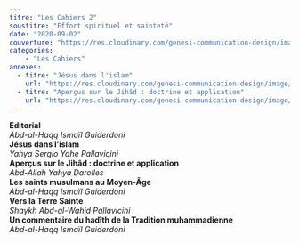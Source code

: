```yaml
---
titre: "Les Cahiers 2"
soustitre: "Effort spirituel et sainteté"
date: "2020-09-02"
couverture: "https://res.cloudinary.com/genesi-communication-design/image/upload/v1606125410/ihei/couvertures/c02_fatfnj.jpg"
categories:
    - "Les Cahiers"
annexes:
  - titre: "Jésus dans l'islam"
    url: "https://res.cloudinary.com/genesi-communication-design/image/upload/v1606736140/ihei/PDF/Les%20Cahiers/Les%20Cahiers%202/Jesus-dans-l-islam_qr7znj.pdf"
  - titre: "Aperçus sur le Jihâd : doctrine et application"
    url: "https://res.cloudinary.com/genesi-communication-design/image/upload/v1606736140/ihei/PDF/Les%20Cahiers/Les%20Cahiers%202/Aper%C3%A7us-sur-le-jihad_gvvgnt.pdf"
---
```


**Editorial**</br>
*Abd-al-Haqq Ismaïl Guiderdoni*</br>
**Jésus dans l’islam**</br>
*Yahya Sergio Yahe Pallavicini*</br>
**Aperçus sur le Jihâd&nbsp;: doctrine et application**</br>
*Abd-Allah Yahya Darolles*</br>
**Les saints musulmans au Moyen-Âge**</br>
*Abd-al-Haqq Ismaïl Guiderdoni*</br>
**Vers la Terre Sainte**</br>
*Shaykh Abd-al-Wahid Pallavicini*</br>
**Un commentaire du hadîth de la Tradition muhammadienne**</br>
*Abd-al-Haqq Ismaïl Guiderdoni*</br>
